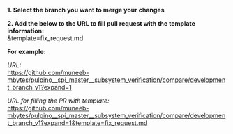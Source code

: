 **1. Select the branch you want to merge your changes** 

**2. Add the below to the URL to fill pull request with the template information:**     
&template=fix_request.md

**For example:** 

*URL:*   
https://github.com/muneeb-mbytes/pulpino__spi_master__subsystem_verification/compare/development_branch_v1?expand=1  
  
*URL for filling the PR with template:*   
https://github.com/muneeb-mbytes/pulpino__spi_master__subsystem_verification/compare/development_branch_v1?expand=1&template=fix_request.md
